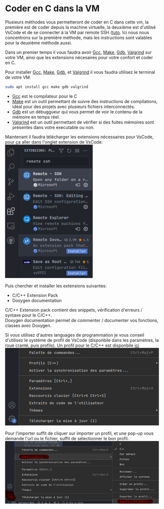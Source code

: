 # Coder en C dans la VM
  
Plusieurs méthodes vous permetteront de coder en C dans cette vm, la première est de coder depuis la machine virtuelle, la deuxième est d'utilisé VsCode et de se connecter à la VM par remote SSH ([tuto](vscode-vm.md). Ici nous nous concentrons sur la première méthode, mais les instructions sont valables pour la deuxième méthode aussi.  

Dans un premier temps il vous faudra avoir [Gcc](https://gcc.gnu.org/), [Make](https://www.gnu.org/software/make/), [Gdb](https://www.sourceware.org/gdb/), [Valgrind](https://valgrind.org/) sur votre VM, ainsi que les extensions nécesaires pour votre confort et coder en C.  
  
Pour installer [Gcc](https://gcc.gnu.org/), [Make](https://www.gnu.org/software/make/), [Gdb](https://www.sourceware.org/gdb/), et [Valgrind](https://valgrind.org/) il vous faudra utilisez le terminal de votre VM.  

```bash
sudo apt install gcc make gdb valgrind
```

- [Gcc](https://gcc.gnu.org/) est le compilateur pour le C  
- [Make](https://www.gnu.org/software/make/) est un outil permettant de suivre des instructions de compilations, idéal pour des projets avec plusieurs fichiers interconnectés.  
- [Gdb](https://www.sourceware.org/gdb/) est un débuggueur qui vous permet de voir le contenu de la mémoire en temps réel.  
- [Valgrind](https://valgrind.org/) est un outil permettant de vérifier si des fuites mémoires sont présentes dans votre executable ou non.  
  
Maintenant il faudra télécharger les extensions nécessaires pour VsCode, pour ça aller dans l'onglet extension de VsCode:  
![Vscode extension](../screen/vscode-remote-ssh.png)  

Puis chercher et installer les extensions suivantes:   
- C/C++ Extension Pack  
- Doxygen documentation  
  
C/C++ Extension pack contient des snippets, vérification d'erreurs / syntaxe pour le C/C++.  
Doxygen documentation permet de commenter / documenter vos fonctions, classes avec Doxygen.  
  
Si vous utilisez d'autres languages de programmation je vous conseil d'utilisez le système de profil de VsCode (disponbile dans les paramètres, la roue cranté, puis profils). Un profil pour le C/C++ est disponbile [ici](../vscode/C-C++.code-profile)  
![VsCode Profil](../screen/vscode-profil.png)  

Pour l'importer suffit de cliquer sur importer un profil, et une pop-up vous demande l'url ou le fichier, suffit de sélectionner le bon profil.  
![Vscode Profil import](../screen/vscode-profil-import.png)  

